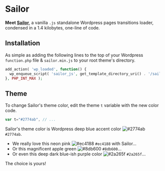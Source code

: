 # Sailor

**Meet [Sailor][1]**, a vanilla `.js` standalone Wordpress pages transitions loader, condensed in a 1.4 kilobytes, one-line of code.

## Installation

As simple as adding the following lines to the top of your Wordpress `function.php` file & `sailor.min.js` to your root theme's directory.

```php
add_action( 'wp_loaded', function() {
  wp_enqueue_script( 'sailor_js', get_template_directory_uri() . '/sailor.min.js', array(), '1.0.0', true );
}, PHP_INT_MAX );
```
## Theme

To change Sailor's theme color, edit the theme ` t ` variable with the new color code.

```js
var t="#2774ab", // ...
```

Sailor's theme color is Wordpress deep blue accent color ![#2774ab](https://via.placeholder.com/15/2774ab/000000?text=+) `#2774ab`.

- We really love this neon pink ![#ec4188](https://via.placeholder.com/15/ec4188/000000?text=+) `#ec4188` with Sailor...
- Or this magnificent apple green ![#8db600](https://via.placeholder.com/15/8db600/000000?text=+) `#8db600`...
- Or even this deep dark blue-ish purple color ![#2a265f](https://via.placeholder.com/15/2a265f/000000?text=+) `#2a265f`...

The choice is yours!

[1]: https://github.com/amarinediary/Sailor/blob/main/README.md


